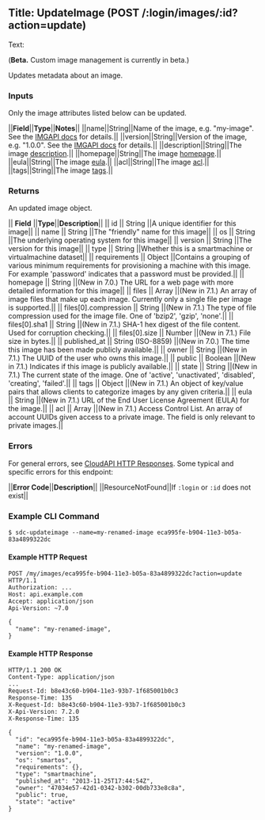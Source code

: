Title: UpdateImage (POST /:login/images/:id?action=update)
---
Text:

(**Beta.** Custom image management is currently in beta.)

Updates metadata about an image.

### Inputs

Only the image attributes listed below can be updated.

||**Field**||**Type**||**Notes**||
||name||String||Name of the image, e.g. "my-image". See the [IMGAPI docs](https://images.joyent.com/docs/#manifest-name) for details.||
||version||String||Version of the image, e.g. "1.0.0". See the [IMGAPI docs](https://images.joyent.com/docs/#manifest-version) for details.||
||description||String||The image [description](https://images.joyent.com/docs/#manifest-description).||
||homepage||String||The image [homepage](https://images.joyent.com/docs/#manifest-homepage).||
||eula||String||The image [eula](https://images.joyent.com/docs/#manifest-eula).||
||acl||String||The image [acl](https://images.joyent.com/docs/#manifest-acl).||
||tags||String||The image [tags](https://images.joyent.com/docs/#manifest-tags).||

### Returns

An updated image object.

|| **Field**    ||**Type**||**Description**||
|| id           || String ||A unique identifier for this image||
|| name         || String ||The "friendly" name for this image||
|| os           || String ||The underlying operating system for this image||
|| version      || String ||The version for this image||
|| type         || String ||Whether this is a smartmachine or virtualmachine dataset||
|| requirements || Object ||Contains a grouping of various minimum requirements for provisioning a machine with this image. For example 'password' indicates that a password must be provided.||
|| homepage     || String ||(New in 7.0.) The URL for a web page with more detailed information for this image||
|| files        || Array  ||(New in 7.1.) An array of image files that make up each image. Currently only a single file per image is supported.||
|| files[0].compression     || String ||(New in 7.1.) The type of file compression used for the image file. One of 'bzip2', 'gzip', 'none'.||
|| files[0].sha1     || String ||(New in 7.1.) SHA-1 hex digest of the file content. Used for corruption checking.||
|| files[0].size     || Number ||(New in 7.1.) File size in bytes.||
|| published_at || String (ISO-8859) ||(New in 7.0.) The time this image has been made publicly available.||
|| owner        || String ||(New in 7.1.) The UUID of the user who owns this image.||
|| public       || Boolean ||(New in 7.1.) Indicates if this image is publicly available.||
|| state        || String ||(New in 7.1.) The current state of the image. One of 'active', 'unactivated', 'disabled', 'creating', 'failed'.||
|| tags         || Object ||(New in 7.1.) An object of key/value pairs that allows clients to categorize images by any given criteria.||
|| eula         || String ||(New in 7.1.) URL of the End User License Agreement (EULA) for the image.||
|| acl          || Array ||(New in 7.1.) Access Control List. An array of account UUIDs given access to a private image. The field is only relevant to private images.||

### Errors

For general errors, see [CloudAPI HTTP Responses](#cloudapi-http-responses).
Some typical and specific errors for this endpoint:

||**Error Code**||**Description**||
||ResourceNotFound||If `:login` or `:id` does not exist||

### Example CLI Command

    $ sdc-updateimage --name=my-renamed-image eca995fe-b904-11e3-b05a-83a4899322dc

#### Example HTTP Request

    POST /my/images/eca995fe-b904-11e3-b05a-83a4899322dc?action=update HTTP/1.1
    Authorization: ...
    Host: api.example.com
    Accept: application/json
    Api-Version: ~7.0

    {
      "name": "my-renamed-image",
    }

#### Example HTTP Response

    HTTP/1.1 200 OK
    Content-Type: application/json
    ...
    Request-Id: b8e43c60-b904-11e3-93b7-1f685001b0c3
    Response-Time: 135
    X-Request-Id: b8e43c60-b904-11e3-93b7-1f685001b0c3
    X-Api-Version: 7.2.0
    X-Response-Time: 135

    {
      "id": "eca995fe-b904-11e3-b05a-83a4899322dc",
      "name": "my-renamed-image",
      "version": "1.0.0",
      "os": "smartos",
      "requirements": {},
      "type": "smartmachine",
      "published_at": "2013-11-25T17:44:54Z",
      "owner": "47034e57-42d1-0342-b302-00db733e8c8a",
      "public": true,
      "state": "active"
    }


